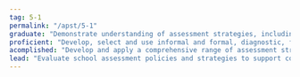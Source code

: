 ```yaml
---
tag: 5-1
permalink: "/apst/5-1"
graduate: "Demonstrate understanding of assessment strategies, including informal and formal, diagnostic, formative and summative approaches to assess student learning."
proficient: "Develop, select and use informal and formal, diagnostic, formative and summative assessment strategies to assess student learning."
acomplished: "Develop and apply a comprehensive range of assessment strategies to diagnose learning needs, comply with curriculum requirements and support colleagues to evaluate the effectiveness of their approaches to assessment."
lead: "Evaluate school assessment policies and strategies to support colleagues with: using assessment data to diagnose learning needs, complying with curriculum, system and/or school assessment requirements and using a range of assessment strategies."
---
```

